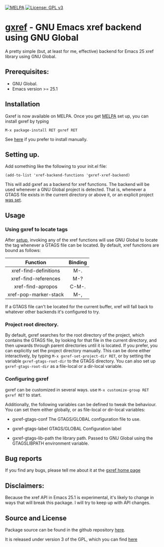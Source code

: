 [![MELPA](https://melpa.org/packages/gxref-badge.svg)](https://melpa.org/#/gxref)
[![License: GPL v3](https://img.shields.io/badge/License-GPL%20v3-blue.svg)](https://www.gnu.org/licenses/gpl-3.0)

# [gxref][Repository] - GNU Emacs xref backend using GNU Global

A pretty simple (but, at least for me, effective) backend for Emacs 25
xref library using GNU Global.

## Prerequisites:

* GNU Global.
* Emacs version >= 25.1

## Installation

Gxref is now available on MELPA.  Once you
get [MELPA](https://melpa.org/#/getting-started) set up, you can
install gxref by typing

```
M-x package-install RET gxref RET
```

See [here][Installation] if you prefer to install manually.


## <a name="setup"></a>Setting up.

Add something like the following to your init.el file:

```elisp
(add-to-list 'xref-backend-functions 'gxref-xref-backend)
```

This will add gxref as a backend for xref functions.  The backend will
be used whenever a GNU Global project is detected.  That is, whenever
a GTAGS file exists in the current directory or above it, or an
explicit project [was set](#setting_project).


## <a name="usage"></a>Usage

### Using gxref to locate tags

After [setup](#setup), invoking any of the xref functions will use GNU
Global to locate the tag whenever a GTAGS file can be located.  By
default, xref functions are bound as follows:


| Function              | Binding  |
|:---------------------:|:--------:|
| xref-find-definitions | M-.      |
| xref-find-references  | M-?      |
| xref-find-apropos     | C-M-.    |
| xref-pop-marker-stack | M-,      |

If a GTAGS file can't be located for the current buffer, xref will
fall back to whatever other backends it's configured to try.

### <a name="setting_project"></a>Project root directory.

By default, gxref searches for the root directory of the project,
which contains the GTAGS file, by looking for that file in the current
directory, and then upwards through parent directories until it is
located.  If you prefer, you can explicitly set the project directory
manually.  This can be done either interactively, by typing `M-x
gxref-set-project-dir RET`, or by setting the variable
`gxref-gtags-root-dir` to the GTAGS directory.  You can also set up
`gxref-gtags-root-dir` as a file-local or a dir-local variable.

### Configuring gxref

gxref can be customized in several ways.  use
`M-x customize-group RET gxref RET` to start.

Additionally, the following variables can be defined to tweak the
behaviour.  You can set them either globally, or as file-local or
dir-local variables:

 - gxref-gtags-conf
   The GTAGS/GLOBAL configuration file to use.

 - gxref-gtags-label
   GTAGS/GLOBAL Configuration label

 - gxref-gtags-lib-path
   the library path.  Passed to GNU Global using the GTAGSLIBPATH
   environment variable.

## Bug reports

If you find any bugs, please tell me about it at
the [gxref home page][Repository]
## Disclaimers:

Because the xref API in Emacs 25.1 is experimental, it's likely to
change in ways that will break this package.  I will try to keep up
with API changes.

## Source and License

Package source can be found in the github
repository [here][Repository].

It is released under version 3 of the GPL, which you can
find [here][License]

[Repository]: https://github.com/dedi/gxref
[Installation]: https://github.com/dedi/gxref/wiki/Installing-and-setting-up-gxref
[License]: https://www.gnu.org/licenses/gpl-3.0.en.html


